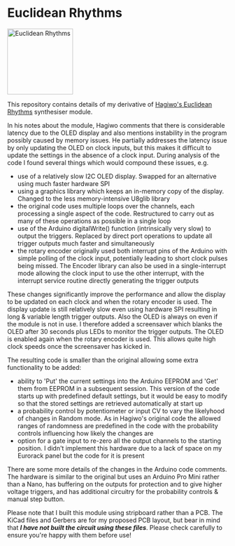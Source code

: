 # Euclidean Rhythms
<img title="Euclidean Rhythms" width="150px" src="https://github.com/user-attachments/assets/ccd983dd-b1db-48ab-b2c8-7528f476d753">

This repository contains details of my derivative of [Hagiwo's Euclidean Rhythms](https://note.com/solder_state/n/n433b32ea6dbc) synthesiser module.

In his notes about the module, Hagiwo comments that there is considerable latency due to the OLED display and also mentions instability in the program
possibly caused by memory issues. He partially addresses the latency issue by only updating the OLED on clock inputs, but this makes it difficult to
update the settings in the absence of a clock input.
During analysis of the code I found several things which would compound these issues, e.g.
- use of a relatively slow I2C OLED display. Swapped for an alternative using much faster hardware SPI
- using a graphics library which keeps an in-memory copy of the display. Changed to the less memory-intensive U8glib library
- the original code uses multiple loops over the channels, each processing a single aspect of the code. Restructured to carry out as many of these
operations as possible in a single loop
- use of the Arduino digitalWrite() function (intrinsically very slow) to output the triggers. Replaced by direct port operations to update all trigger
outputs much faster and simultaneously
- the rotary encoder originally used both interrupt pins of the Arduino with simple polling of the clock input, potentially leading to short clock pulses
being missed. The Encoder library can also be used in a single-interrupt mode allowing the clock input to use the other interrupt, with the interrupt
service routine directly generating the trigger outputs

These changes significantly improve the performance and allow the display to be updated on each clock and when the rotary encoder is used. The display
update is still relatively slow even using hardware SPI resulting in long & variable length trigger outputs. Also the OLED is always on even if the
module is not in use. I therefore added a screensaver which blanks the OLED after 30 seconds plus LEDs to monitor the trigger outputs. The OLED is
enabled again when the rotary encoder is used. This allows quite high clock speeds once the screensaver has kicked in.

The resulting code is smaller than the original allowing some extra functionality to be added:
- ability to 'Put' the current settings into the Arduino EEPROM and 'Get' them from EEPROM in a subsequent session. This version of the code starts up
with predefined default settings, but it would be easy to modify so that the stored settings are retrieved automatically at start up
- a probability control by potentiometer or input CV to vary the likelyhood of changes in Random mode. As in Hagiwo's original code the allowed ranges
of randomness are predefined in the code with the probability controls influencing how likely the changes are
- option for a gate input to re-zero all the output channels to the starting position. I didn't implement this hardware due to a lack of space on my
Eurorack panel but the code for it is present

There are some more details of the changes in the Arduino code comments. The hardware is similar to the original but uses an Arduino Pro Mini rather than
a Nano, has buffering on the outputs for protection and to give higher voltage triggers, and has additional circuitry for the probability controls &
manual step button.

Please note that I built this module using stripboard rather than a PCB. The KiCad files and Gerbers are for my proposed PCB layout, but bear in mind that
***I have not built the circuit using these files***. Please check carefully to ensure you're happy with them before use!
